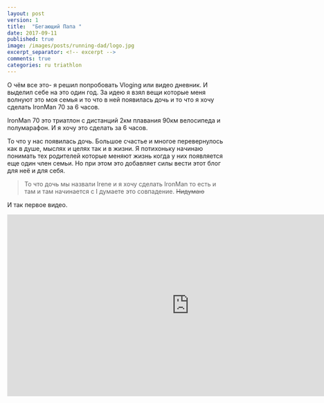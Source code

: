 ```yaml
---
layout: post
version: 1
title:  "Бегающий Папа "
date: 2017-09-11
published: true
image: /images/posts/running-dad/logo.jpg
excerpt_separator: <!-- excerpt -->
comments: true
categories: ru triathlon
---
```


О чём все это- я решил попробовать Vloging или видео дневник. И выделил себе на это один год.
За идею я взял вещи которые  меня волнуют это моя семья и то что в ней появилась дочь и то что я хочу сделать IronMan 70  за 6 часов.

IronMan 70 это триатлон с дистанций 2км плавания 90км велосипеда и полумарафон. И я хочу это сделать за 6 часов.

То что у нас появилась дочь. Большое счастье и многое перевернулось как в душе, мыслях и целях так и в жизни. Я потихоньку начинаю понимать тех родителей которые  меняют жизнь когда у них появляется еще один член семьи. Но при этом это добавляет силы вести этот блог для неё и для себя.

<!-- excerpt --> 

>То что дочь мы назвали Irene и я хочу сделать IronMan то есть и там и там начинается с I думаете это совпадение.
>  ~~Нидумаю~~

И так первое видео.

<iframe width="840" height="420"
src="https://www.youtube.com/embed/2eKysWCDXws" frameborder="0" allowfullscreen></iframe>
